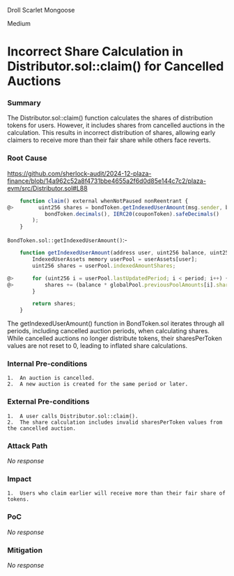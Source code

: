 Droll Scarlet Mongoose

Medium

# Incorrect Share Calculation in Distributor.sol::claim() for Cancelled Auctions

### Summary

The Distributor.sol::claim() function calculates the shares of distribution tokens for users. However, it includes shares from cancelled auctions in the calculation. This results in incorrect distribution of shares, allowing early claimers to receive more than their fair share while others face reverts.

### Root Cause

https://github.com/sherlock-audit/2024-12-plaza-finance/blob/14a962c52a8f4731bbe4655a2f6d0d85e144c7c2/plaza-evm/src/Distributor.sol#L88

```javascript
    function claim() external whenNotPaused nonReentrant {
@>        uint256 shares = bondToken.getIndexedUserAmount(msg.sender, balance, currentPeriod).normalizeAmount(
            bondToken.decimals(), IERC20(couponToken).safeDecimals()
        );
    }
```

`BondToken.sol::getIndexedUserAmount()`:-

```javascript
    function getIndexedUserAmount(address user, uint256 balance, uint256 period) public view returns (uint256) {
        IndexedUserAssets memory userPool = userAssets[user];
        uint256 shares = userPool.indexedAmountShares;

@>      for (uint256 i = userPool.lastUpdatedPeriod; i < period; i++) {
@>          shares += (balance * globalPool.previousPoolAmounts[i].sharesPerToken).toBaseUnit(SHARES_DECIMALS);
        }

        return shares;
    }
```

The getIndexedUserAmount() function in BondToken.sol iterates through all periods, including cancelled auction periods, when calculating shares. While cancelled auctions no longer distribute tokens, their sharesPerToken values are not reset to 0, leading to inflated share calculations.

### Internal Pre-conditions

	1.	An auction is cancelled.
	2.	A new auction is created for the same period or later.

### External Pre-conditions

	1.	A user calls Distributor.sol::claim().
	2.	The share calculation includes invalid sharesPerToken values from the cancelled auction.

### Attack Path

_No response_

### Impact

	1.	Users who claim earlier will receive more than their fair share of tokens.

### PoC

_No response_

### Mitigation

_No response_